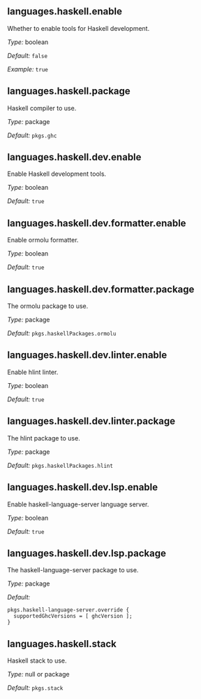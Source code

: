 [comment]: # (Do not edit this file as it is autogenerated. Go to docs/individual-docs if you want to make edits.)


[comment]: # (Please add your documentation on top of this line)

## languages\.haskell\.enable



Whether to enable tools for Haskell development\.



*Type:*
boolean



*Default:*
` false `



*Example:*
` true `



## languages\.haskell\.package



Haskell compiler to use\.



*Type:*
package



*Default:*
` pkgs.ghc `



## languages\.haskell\.dev\.enable

Enable Haskell development tools\.



*Type:*
boolean



*Default:*
` true `



## languages\.haskell\.dev\.formatter\.enable



Enable ormolu formatter\.



*Type:*
boolean



*Default:*
` true `



## languages\.haskell\.dev\.formatter\.package



The ormolu package to use\.



*Type:*
package



*Default:*
` pkgs.haskellPackages.ormolu `



## languages\.haskell\.dev\.linter\.enable



Enable hlint linter\.



*Type:*
boolean



*Default:*
` true `



## languages\.haskell\.dev\.linter\.package



The hlint package to use\.



*Type:*
package



*Default:*
` pkgs.haskellPackages.hlint `



## languages\.haskell\.dev\.lsp\.enable



Enable haskell-language-server language server\.



*Type:*
boolean



*Default:*
` true `



## languages\.haskell\.dev\.lsp\.package



The haskell-language-server package to use\.



*Type:*
package



*Default:*

```
pkgs.haskell-language-server.override {
  supportedGhcVersions = [ ghcVersion ];
}

```



## languages\.haskell\.stack



Haskell stack to use\.



*Type:*
null or package



*Default:*
` pkgs.stack `
